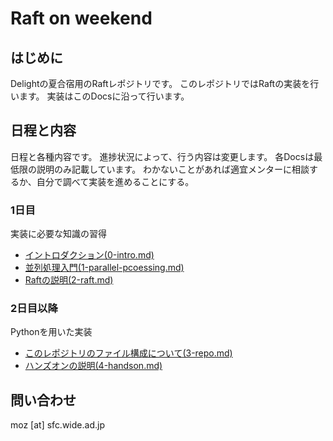 # Raft on weekend

## はじめに
Delightの夏合宿用のRaftレポジトリです。
このレポジトリではRaftの実装を行います。
実装はこのDocsに沿って行います。


## 日程と内容 
日程と各種内容です。
進捗状況によって、行う内容は変更します。
各Docsは最低限の説明のみ記載しています。
わかないことがあれば適宜メンターに相談するか、自分で調べて実装を進めることにする。

### 1日目
実装に必要な知識の習得
- [イントロダクション(0-intro.md)](0-intro.md)
- [並列処理入門(1-parallel-pcoessing.md)](1-parallel-pcoessing.md)
- [Raftの説明(2-raft.md)](2-raft.md)

### 2日目以降
Pythonを用いた実装
- [このレポジトリのファイル構成について(3-repo.md)](3-repo.md)
- [ハンズオンの説明(4-handson.md)](4-handson.md)


## 問い合わせ
moz [at] sfc.wide.ad.jp